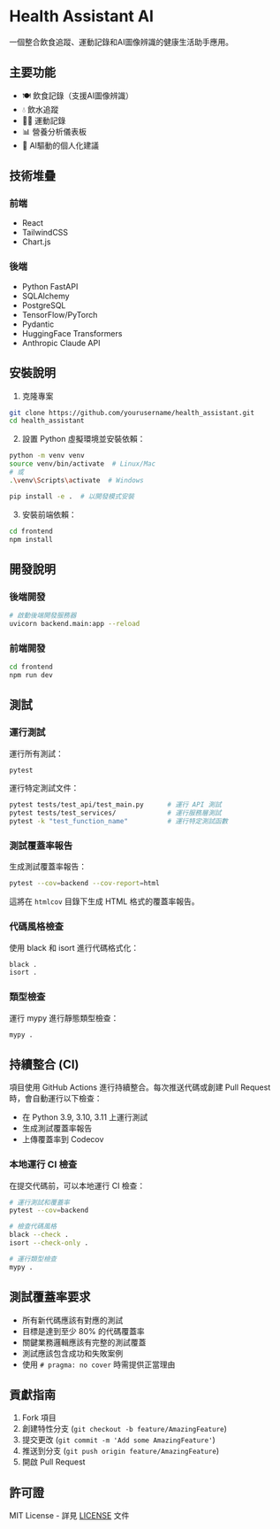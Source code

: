 # Health Assistant AI

一個整合飲食追蹤、運動記錄和AI圖像辨識的健康生活助手應用。

## 主要功能

- 🍽️ 飲食記錄（支援AI圖像辨識）
- 💧 飲水追蹤
- 🏃‍♂️ 運動記錄
- 📊 營養分析儀表板
- 🤖 AI驅動的個人化建議

## 技術堆疊

### 前端
- React
- TailwindCSS
- Chart.js

### 後端
- Python FastAPI
- SQLAlchemy
- PostgreSQL
- TensorFlow/PyTorch
- Pydantic
- HuggingFace Transformers
- Anthropic Claude API

## 安裝說明

1. 克隆專案
```bash
git clone https://github.com/yourusername/health_assistant.git
cd health_assistant
```

2. 設置 Python 虛擬環境並安裝依賴：
```bash
python -m venv venv
source venv/bin/activate  # Linux/Mac
# 或
.\venv\Scripts\activate  # Windows

pip install -e .  # 以開發模式安裝
```

3. 安裝前端依賴：
```bash
cd frontend
npm install
```

## 開發說明

### 後端開發
```bash
# 啟動後端開發服務器
uvicorn backend.main:app --reload
```

### 前端開發
```bash
cd frontend
npm run dev
```

## 測試

### 運行測試

運行所有測試：
```bash
pytest
```

運行特定測試文件：
```bash
pytest tests/test_api/test_main.py      # 運行 API 測試
pytest tests/test_services/             # 運行服務層測試
pytest -k "test_function_name"          # 運行特定測試函數
```

### 測試覆蓋率報告

生成測試覆蓋率報告：
```bash
pytest --cov=backend --cov-report=html
```

這將在 `htmlcov` 目錄下生成 HTML 格式的覆蓋率報告。

### 代碼風格檢查

使用 black 和 isort 進行代碼格式化：
```bash
black .
isort .
```

### 類型檢查

運行 mypy 進行靜態類型檢查：
```bash
mypy .
```

## 持續整合 (CI)

項目使用 GitHub Actions 進行持續整合。每次推送代碼或創建 Pull Request 時，會自動運行以下檢查：

- 在 Python 3.9, 3.10, 3.11 上運行測試
- 生成測試覆蓋率報告
- 上傳覆蓋率到 Codecov

### 本地運行 CI 檢查

在提交代碼前，可以本地運行 CI 檢查：
```bash
# 運行測試和覆蓋率
pytest --cov=backend

# 檢查代碼風格
black --check .
isort --check-only .

# 運行類型檢查
mypy .
```

## 測試覆蓋率要求

- 所有新代碼應該有對應的測試
- 目標是達到至少 80% 的代碼覆蓋率
- 關鍵業務邏輯應該有完整的測試覆蓋
- 測試應該包含成功和失敗案例
- 使用 `# pragma: no cover` 時需提供正當理由

## 貢獻指南

1. Fork 項目
2. 創建特性分支 (`git checkout -b feature/AmazingFeature`)
3. 提交更改 (`git commit -m 'Add some AmazingFeature'`)
4. 推送到分支 (`git push origin feature/AmazingFeature`)
5. 開啟 Pull Request

## 許可證

MIT License - 詳見 [LICENSE](LICENSE) 文件
